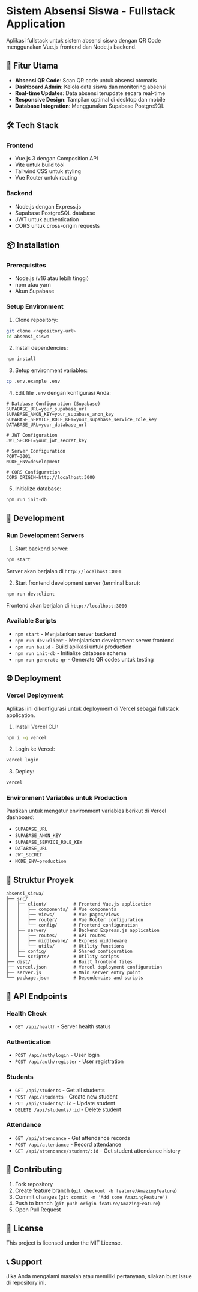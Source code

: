 # Sistem Absensi Siswa - Fullstack Application

Aplikasi fullstack untuk sistem absensi siswa dengan QR Code menggunakan Vue.js frontend dan Node.js backend.

## 🚀 Fitur Utama

- **Absensi QR Code**: Scan QR code untuk absensi otomatis
- **Dashboard Admin**: Kelola data siswa dan monitoring absensi
- **Real-time Updates**: Data absensi terupdate secara real-time
- **Responsive Design**: Tampilan optimal di desktop dan mobile
- **Database Integration**: Menggunakan Supabase PostgreSQL

## 🛠️ Tech Stack

### Frontend
- Vue.js 3 dengan Composition API
- Vite untuk build tool
- Tailwind CSS untuk styling
- Vue Router untuk routing

### Backend
- Node.js dengan Express.js
- Supabase PostgreSQL database
- JWT untuk authentication
- CORS untuk cross-origin requests

## 📦 Installation

### Prerequisites
- Node.js (v16 atau lebih tinggi)
- npm atau yarn
- Akun Supabase

### Setup Environment

1. Clone repository:
```bash
git clone <repository-url>
cd absensi_siswa
```

2. Install dependencies:
```bash
npm install
```

3. Setup environment variables:
```bash
cp .env.example .env
```

4. Edit file `.env` dengan konfigurasi Anda:
```env
# Database Configuration (Supabase)
SUPABASE_URL=your_supabase_url
SUPABASE_ANON_KEY=your_supabase_anon_key
SUPABASE_SERVICE_ROLE_KEY=your_supabase_service_role_key
DATABASE_URL=your_database_url

# JWT Configuration
JWT_SECRET=your_jwt_secret_key

# Server Configuration
PORT=3001
NODE_ENV=development

# CORS Configuration
CORS_ORIGIN=http://localhost:3000
```

5. Initialize database:
```bash
npm run init-db
```

## 🚀 Development

### Run Development Servers

1. Start backend server:
```bash
npm start
```
Server akan berjalan di `http://localhost:3001`

2. Start frontend development server (terminal baru):
```bash
npm run dev:client
```
Frontend akan berjalan di `http://localhost:3000`

### Available Scripts

- `npm start` - Menjalankan server backend
- `npm run dev:client` - Menjalankan development server frontend
- `npm run build` - Build aplikasi untuk production
- `npm run init-db` - Initialize database schema
- `npm run generate-qr` - Generate QR codes untuk testing

## 🌐 Deployment

### Vercel Deployment

Aplikasi ini dikonfigurasi untuk deployment di Vercel sebagai fullstack application.

1. Install Vercel CLI:
```bash
npm i -g vercel
```

2. Login ke Vercel:
```bash
vercel login
```

3. Deploy:
```bash
vercel
```

### Environment Variables untuk Production

Pastikan untuk mengatur environment variables berikut di Vercel dashboard:

- `SUPABASE_URL`
- `SUPABASE_ANON_KEY`
- `SUPABASE_SERVICE_ROLE_KEY`
- `DATABASE_URL`
- `JWT_SECRET`
- `NODE_ENV=production`

## 📁 Struktur Proyek

```
absensi_siswa/
├── src/
│   ├── client/          # Frontend Vue.js application
│   │   ├── components/  # Vue components
│   │   ├── views/       # Vue pages/views
│   │   ├── router/      # Vue Router configuration
│   │   └── config/      # Frontend configuration
│   ├── server/          # Backend Express.js application
│   │   ├── routes/      # API routes
│   │   ├── middleware/  # Express middleware
│   │   └── utils/       # Utility functions
│   ├── config/          # Shared configuration
│   └── scripts/         # Utility scripts
├── dist/                # Built frontend files
├── vercel.json          # Vercel deployment configuration
├── server.js            # Main server entry point
└── package.json         # Dependencies and scripts
```

## 🔧 API Endpoints

### Health Check
- `GET /api/health` - Server health status

### Authentication
- `POST /api/auth/login` - User login
- `POST /api/auth/register` - User registration

### Students
- `GET /api/students` - Get all students
- `POST /api/students` - Create new student
- `PUT /api/students/:id` - Update student
- `DELETE /api/students/:id` - Delete student

### Attendance
- `GET /api/attendance` - Get attendance records
- `POST /api/attendance` - Record attendance
- `GET /api/attendance/student/:id` - Get student attendance history

## 🤝 Contributing

1. Fork repository
2. Create feature branch (`git checkout -b feature/AmazingFeature`)
3. Commit changes (`git commit -m 'Add some AmazingFeature'`)
4. Push to branch (`git push origin feature/AmazingFeature`)
5. Open Pull Request

## 📄 License

This project is licensed under the MIT License.

## 📞 Support

Jika Anda mengalami masalah atau memiliki pertanyaan, silakan buat issue di repository ini.
